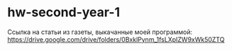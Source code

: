 # hw-second-year-1
Ссылка на статьи из газеты, выкачанные моей программой: https://drive.google.com/drive/folders/0BxklPynm_1fsLXpIZW9xWk50ZTQ
